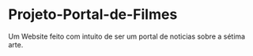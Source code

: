 # Projeto-Portal-de-Filmes
Um Website feito com intuito de ser um portal de noticias sobre a sétima arte.

